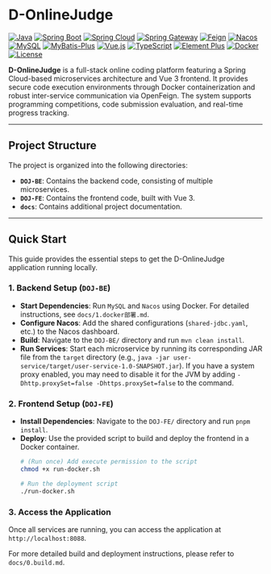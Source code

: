 # D-OnlineJudge

[![Java](https://img.shields.io/badge/java-17-blue)](https://www.oracle.com/java/technologies/javase-jdk17-downloads.html)  [![Spring Boot](https://img.shields.io/badge/spring--boot-2.7.12-green)](https://spring.io/projects/spring-boot)  [![Spring Cloud](https://img.shields.io/badge/Spring%20Cloud-2021.0.3-green)](https://spring.io/projects/spring-cloud)  [![Spring Gateway](https://img.shields.io/badge/Spring%20Gateway-2.7.12-green)](https://spring.io/projects/spring-cloud-gateway)  [![Feign](https://img.shields.io/badge/Feign-11.8-green)](https://github.com/OpenFeign/feign)  [![Nacos](https://img.shields.io/badge/Nacos-2021.0.4.0-green)](https://nacos.io/) [![MySQL](https://img.shields.io/badge/MySQL-8.0.23-blue)](https://www.mysql.com/)  [![MyBatis-Plus](https://img.shields.io/badge/MyBatis--Plus-3.5.2-green)](https://baomidou.com/) [![Vue.js](https://img.shields.io/badge/vue.js-3.0%2B-green)](https://vuejs.org/)  [![TypeScript](https://img.shields.io/badge/TypeScript-4.5%2B-blue)](https://www.typescriptlang.org/)  [![Element Plus](https://img.shields.io/badge/Element%20Plus-2.5.1-green)](https://element-plus.org/)  [![Docker](https://img.shields.io/badge/docker-20.10%2B-blue)](https://www.docker.com/) [![License](https://img.shields.io/badge/license-MIT-blue.svg)](LICENSE)

**D-OnlineJudge** is a full-stack online coding platform featuring a Spring Cloud-based microservices architecture and Vue 3 frontend. It provides secure code execution environments through Docker containerization and robust inter-service communication via OpenFeign. The system supports programming competitions, code submission evaluation, and real-time progress tracking.

---

## Project Structure

The project is organized into the following directories:

- **`DOJ-BE`**: Contains the backend code, consisting of multiple microservices.
- **`DOJ-FE`**: Contains the frontend code, built with Vue 3.
- **`docs`**: Contains additional project documentation.

---

## Quick Start

This guide provides the essential steps to get the D-OnlineJudge application running locally.

### 1. Backend Setup (`DOJ-BE`)

- **Start Dependencies**: Run `MySQL` and `Nacos` using Docker. For detailed instructions, see `docs/1.docker部署.md`.
- **Configure Nacos**: Add the shared configurations (`shared-jdbc.yaml`, etc.) to the Nacos dashboard.
- **Build**: Navigate to the `DOJ-BE/` directory and run `mvn clean install`.
- **Run Services**: Start each microservice by running its corresponding JAR file from the `target` directory (e.g., `java -jar user-service/target/user-service-1.0-SNAPSHOT.jar`). If you have a system proxy enabled, you may need to disable it for the JVM by adding `-Dhttp.proxySet=false -Dhttps.proxySet=false` to the command.

### 2. Frontend Setup (`DOJ-FE`)

- **Install Dependencies**: Navigate to the `DOJ-FE/` directory and run `pnpm install`.
- **Deploy**: Use the provided script to build and deploy the frontend in a Docker container.
  ```sh
  # (Run once) Add execute permission to the script
  chmod +x run-docker.sh

  # Run the deployment script
  ./run-docker.sh
  ```

### 3. Access the Application

Once all services are running, you can access the application at `http://localhost:8088`.

For more detailed build and deployment instructions, please refer to `docs/0.build.md`.
